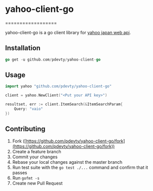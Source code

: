 # yahoo-client-go
==================

yahoo-client-go is a go client library for [yahoo japan web api](http://developer.yahoo.co.jp/sitemap/).


## Installation

```go
go get -u github.com/pdevty/yahoo-client-go
```

## Usage

```go
import yahoo "github.com/pdevty/yahoo-client-go"
```

```go
client = yahoo.NewClient("<Put your API key>")

resultset, err := client.ItemSearch(&ItemSearchParam{
    Query: "vaio"
})

```

## Contributing

1. Fork ([https://github.com/pdevty/yahoo-client-go/fork](https://github.com/pdevty/yahoo-client-go/fork))
1. Create a feature branch
1. Commit your changes
1. Rebase your local changes against the master branch
1. Run test suite with the `go test ./...` command and confirm that it passes
1. Run `gofmt -s`
1. Create new Pull Request
